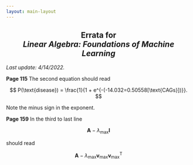 ```yaml
---
layout: main-layout
---
```


<link href="style.css" rel="stylesheet">

<script src="https://polyfill.io/v3/polyfill.min.js?features=es6"></script>
<script id="MathJax-script" async src="https://cdn.jsdelivr.net/npm/mathjax@3/es5/tex-mml-chtml.js"></script>

<center>
<h2>Errata for<br>
<i>Linear Algebra: Foundations of Machine Learning</i></h2>
</center>

*Last update: 4/14/2022.*

<b>Page 115</b> The second equation should read

$$ P(\text{disease}) = \frac{1}{1 + e^{-(-14.032=0.50558[\text{CAGs}])}}. $$

Note the minus sign in the exponent.

<p>
<b>Page 159</b> In the third to last line

$$ \boldsymbol{A} - \lambda_\text{max}\boldsymbol{I} $$

should read

$$ \boldsymbol{A} - \lambda_\text{max}\boldsymbol{v}_\text{max}\boldsymbol{v}_\text{max}^\text{T} $$
